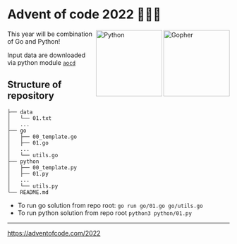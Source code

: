 # Advent of code 2022 :christmas_tree::santa::gift:

<img align="right" src="https://camo.githubusercontent.com/94761affed6454156a526a0fcab454ed4a432d9472087a9d330598a38ffe56cd/68747470733a2f2f7261772e6769746875622e636f6d2f676f6c616e672d73616d706c65732f676f706865722d766563746f722f6d61737465722f676f706865722e706e67" alt="Gopher" style="height: 150px;"/>

<img align="right" src="https://upload.wikimedia.org/wikipedia/commons/thumb/c/c3/Python-logo-notext.svg/1869px-Python-logo-notext.svg.png" alt="Python" style="height: 150px;"/>

This year will be combination of Go and Python!

Input data are downloaded via python module [`aocd`](https://github.com/wimglenn/advent-of-code-data)

## Structure of repository

```
├── data
│   └── 01.txt
│   ...
├── go
│   ├── 00_template.go
│   ├── 01.go
│   ...
│   └── utils.go
├── python
│   ├── 00_template.py
│   ├── 01.py
│   ...
│   └── utils.py
└── README.md
```

- To run go solution from repo root: `go run go/01.go go/utils.go`
- To run python solution from repo root `python3 python/01.py`

---
https://adventofcode.com/2022
